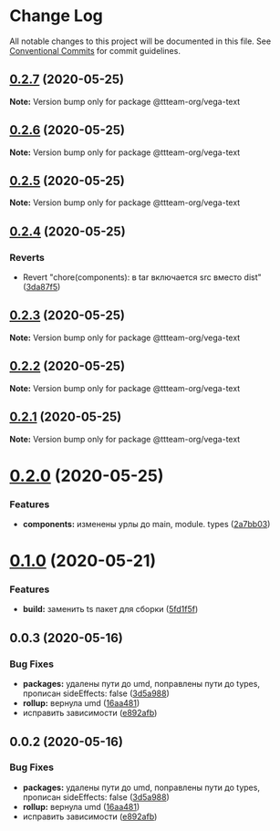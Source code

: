 # Change Log

All notable changes to this project will be documented in this file.
See [Conventional Commits](https://conventionalcommits.org) for commit guidelines.

## [0.2.7](https://github.com/ttteam-org/ttteam-vega-ui/compare/@ttteam-org/vega-text@0.2.6...@ttteam-org/vega-text@0.2.7) (2020-05-25)

**Note:** Version bump only for package @ttteam-org/vega-text





## [0.2.6](https://github.com/ttteam-org/ttteam-vega-ui/compare/@ttteam-org/vega-text@0.2.5...@ttteam-org/vega-text@0.2.6) (2020-05-25)

**Note:** Version bump only for package @ttteam-org/vega-text





## [0.2.5](https://github.com/ttteam-org/ttteam-vega-ui/compare/@ttteam-org/vega-text@0.2.4...@ttteam-org/vega-text@0.2.5) (2020-05-25)

**Note:** Version bump only for package @ttteam-org/vega-text





## [0.2.4](https://github.com/ttteam-org/ttteam-vega-ui/compare/@ttteam-org/vega-text@0.2.3...@ttteam-org/vega-text@0.2.4) (2020-05-25)


### Reverts

* Revert "chore(components): в tar включается src вместо dist" ([3da87f5](https://github.com/ttteam-org/ttteam-vega-ui/commit/3da87f523e514c40c18815a6f2e44a6dbdd502b7))





## [0.2.3](https://github.com/ttteam-org/ttteam-vega-ui/compare/@ttteam-org/vega-text@0.2.1...@ttteam-org/vega-text@0.2.3) (2020-05-25)

**Note:** Version bump only for package @ttteam-org/vega-text





## [0.2.2](https://github.com/ttteam-org/ttteam-vega-ui/compare/@ttteam-org/vega-text@0.2.1...@ttteam-org/vega-text@0.2.2) (2020-05-25)

**Note:** Version bump only for package @ttteam-org/vega-text





## [0.2.1](https://github.com/ttteam-org/ttteam-vega-ui/compare/@ttteam-org/vega-text@0.2.0...@ttteam-org/vega-text@0.2.1) (2020-05-25)

**Note:** Version bump only for package @ttteam-org/vega-text





# [0.2.0](https://github.com/ttteam-org/ttteam-vega-ui/compare/@ttteam-org/vega-text@0.1.0...@ttteam-org/vega-text@0.2.0) (2020-05-25)


### Features

* **components:** изменены урлы до main, module. types ([2a7bb03](https://github.com/ttteam-org/ttteam-vega-ui/commit/2a7bb0354a083e034a49ed7e3709283dec0b7381))





# [0.1.0](https://github.com/ttteam-org/ttteam-vega-ui/compare/@ttteam-org/vega-text@0.0.2...@ttteam-org/vega-text@0.1.0) (2020-05-21)


### Features

* **build:** заменить ts пакет для сборки ([5fd1f5f](https://github.com/ttteam-org/ttteam-vega-ui/commit/5fd1f5fcd66e4c7cd83b623b63c3fe49f1001d88))





## 0.0.3 (2020-05-16)

### Bug Fixes

- **packages:** удалены пути до umd, поправлены пути до types, прописан sideEffects: false ([3d5a988](https://github.com/gpn-prototypes/vega-ui/commit/3d5a98871aece5d6c79be112e2e60ecd0529694e))
- **rollup:** вернула umd ([16aa481](https://github.com/gpn-prototypes/vega-ui/commit/16aa48132ca6c3934b3b12aa079f8645a0efc89b))
- исправить зависимости ([e892afb](https://github.com/gpn-prototypes/vega-ui/commit/e892afb5368b7ed2c6bdd4c77e08917e033f75ed))

## 0.0.2 (2020-05-16)

### Bug Fixes

- **packages:** удалены пути до umd, поправлены пути до types, прописан sideEffects: false ([3d5a988](https://github.com/gpn-prototypes/vega-ui/commit/3d5a98871aece5d6c79be112e2e60ecd0529694e))
- **rollup:** вернула umd ([16aa481](https://github.com/gpn-prototypes/vega-ui/commit/16aa48132ca6c3934b3b12aa079f8645a0efc89b))
- исправить зависимости ([e892afb](https://github.com/gpn-prototypes/vega-ui/commit/e892afb5368b7ed2c6bdd4c77e08917e033f75ed))

